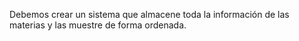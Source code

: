 Debemos crear un sistema que almacene toda la información de las materias y las muestre de forma ordenada.

